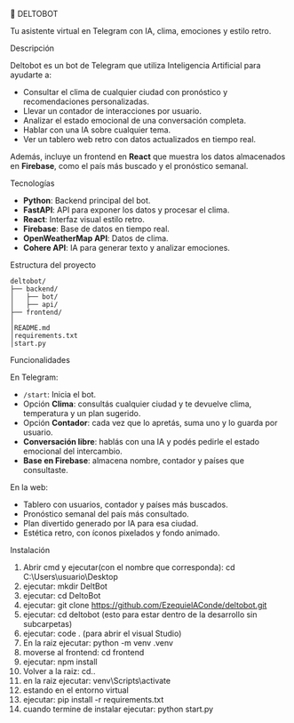 🤖 DELTOBOT

Tu asistente virtual en Telegram con IA, clima, emociones y estilo retro.

Descripción

Deltobot es un bot de Telegram que utiliza Inteligencia Artificial para ayudarte a:

- Consultar el clima de cualquier ciudad con pronóstico y recomendaciones personalizadas.
- Llevar un contador de interacciones por usuario.
- Analizar el estado emocional de una conversación completa.
- Hablar con una IA sobre cualquier tema.
- Ver un tablero web retro con datos actualizados en tiempo real.

Además, incluye un frontend en **React** que muestra los datos almacenados en **Firebase**, como el país más buscado y el pronóstico semanal.

Tecnologías

- **Python**: Backend principal del bot.
- **FastAPI**: API para exponer los datos y procesar el clima.
- **React**: Interfaz visual estilo retro.
- **Firebase**: Base de datos en tiempo real.
- **OpenWeatherMap API**: Datos de clima.
- **Cohere API**: IA para generar texto y analizar emociones.

Estructura del proyecto

```
deltobot/
├── backend/
│   ├── bot/           
│   ├── api/           
├── frontend/
│
│README.md
│requirements.txt
│start.py
```

Funcionalidades

En Telegram:

- `/start`: Inicia el bot.
- Opción **Clima**: consultás cualquier ciudad y te devuelve clima, temperatura y un plan sugerido.
- Opción **Contador**: cada vez que lo apretás, suma uno y lo guarda por usuario.
- **Conversación libre**: hablás con una IA y podés pedirle el estado emocional del intercambio.
- **Base en Firebase**: almacena nombre, contador y países que consultaste.

En la web:

- Tablero con usuarios, contador y países más buscados.
- Pronóstico semanal del país más consultado.
- Plan divertido generado por IA para esa ciudad.
- Estética retro, con íconos pixelados y fondo animado.

Instalación

1. Abrir cmd y ejecutar(con el nombre que corresponda): cd C:\Users\usuario\Desktop
2. ejecutar: mkdir DeltBot
3. ejecutar: cd DeltoBot
4. ejecutar: git clone https://github.com/EzequielAConde/deltobot.git
5. ejecutar: cd deltobot (esto para estar dentro de la desarrollo sin subcarpetas)
6. ejecutar: code . (para abrir el visual Studio)
7. En la raiz ejecutar: python -m venv .venv
8. moverse al frontend: cd frontend
9. ejecutar: npm install
10. Volver a la raiz: cd..
11. en la raiz ejecutar: venv\Scripts\activate
12. estando en el entorno virtual
13. ejecutar: pip install -r requirements.txt
14. cuando termine de instalar ejecutar: python start.py



